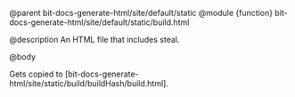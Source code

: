 @parent bit-docs-generate-html/site/default/static
@module {function} bit-docs-generate-html/site/default/static/build.html

@description An HTML file that includes steal.

@body

Gets copied to
[bit-docs-generate-html/site/static/build/buildHash/build.html].
